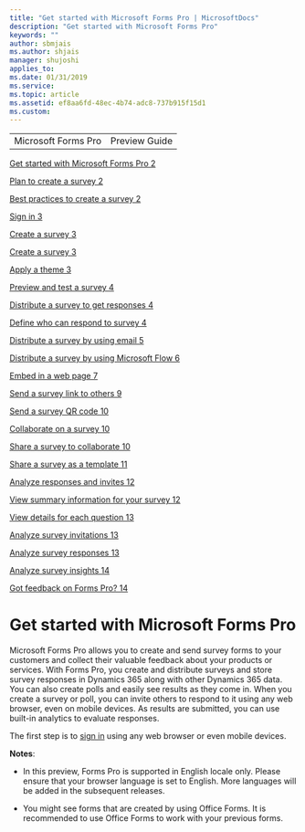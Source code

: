 ```yaml
---
title: "Get started with Microsoft Forms Pro | MicrosoftDocs"
description: "Get started with Microsoft Forms Pro"
keywords: ""
author: sbmjais
ms.author: shjais
manager: shujoshi
applies_to: 
ms.date: 01/31/2019
ms.service: 
ms.topic: article
ms.assetid: ef8aa6fd-48ec-4b74-adc8-737b915f15d1
ms.custom: 
---
```

|                     |               |
|---------------------|---------------|
| Microsoft Forms Pro | Preview Guide |

[Get started with Microsoft Forms Pro 2](get-started-microsoft-forms-pro.md)  

[Plan to create a survey 2](plan-to-create-a-survey.md)  

[Best practices to create a survey 2](best-practices-to-create-a-survey.md)  

[Sign in 3](sign-in.md)  

[Create a survey 3](create-survey.md)  

[Create a survey 3](create-survey.md-1)  

[Apply a theme 3](apply-theme.md)  

[Preview and test a survey 4](preview-and-test-survey.md)  

[Distribute a survey to get responses 4](distribute-survey.md)  

[Define who can respond to survey 4](define-who-can-respond-to-survey.md)  

[Distribute a survey by using email 5](distribute-survey-email.md)  

[Distribute a survey by using Microsoft Flow 6](distribute-survey-microsoft-flow.md)  

[Embed in a web page 7](embed-in-web-page.md)  

[Send a survey link to others 9](send-survey-link.md)  

[Send a survey QR code 10](send-survey-qrcode.md)  

[Collaborate on a survey 10](collaborate-on-survey.md)  

[Share a survey to collaborate 10](share-a-survey-collaborate.md)  

[Share a survey as a template 11](share-a-survey-template.md)  

[Analyze responses and invites 12](analyze-responses-invites.md)  

[View summary information for your survey 12](view-summary-information.md)  

[View details for each question 13](view-details-each-question.md)  

[Analyze survey invitations 13](analyze-survey-invitations.md)  

[Analyze survey responses 13](analyze-survey-responses.md)  

[Analyze survey insights 14](analyze-survey-insights.md)  

[Got feedback on Forms Pro? 14](#got-feedback-on-forms-pro)  

# Get started with Microsoft Forms Pro

Microsoft Forms Pro allows you to create and send survey forms to your customers and collect their valuable feedback about your products or services. With Forms Pro, you create and distribute surveys and store survey responses in Dynamics 365 along with other Dynamics 365 data. You can also create polls and easily see results as they come in. When you create a survey or poll, you can invite others to respond to it using any web browser, even on mobile devices. As results are submitted, you can use built-in analytics to evaluate responses.

The first step is to [sign in](sign-in.md) using any web browser or even mobile devices.  

**Notes**:

-   In this preview, Forms Pro is supported in English locale only. Please ensure that your browser language is set to English. More languages will be added in the subsequent releases.

-   You might see forms that are created by using Office Forms. It is recommended to use Office Forms to work with your previous forms.

